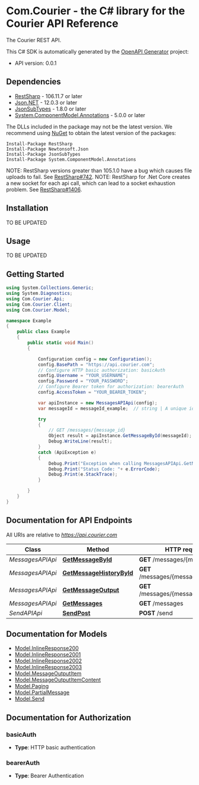 # Com.Courier - the C# library for the Courier API Reference

The Courier REST API.

This C# SDK is automatically generated by the [OpenAPI Generator](https://openapi-generator.tech) project:

- API version: 0.0.1

<a name="dependencies"></a>

## Dependencies

- [RestSharp](https://www.nuget.org/packages/RestSharp) - 106.11.7 or later
- [Json.NET](https://www.nuget.org/packages/Newtonsoft.Json/) - 12.0.3 or later
- [JsonSubTypes](https://www.nuget.org/packages/JsonSubTypes/) - 1.8.0 or later
- [System.ComponentModel.Annotations](https://www.nuget.org/packages/System.ComponentModel.Annotations) - 5.0.0 or later

The DLLs included in the package may not be the latest version. We recommend using [NuGet](https://docs.nuget.org/consume/installing-nuget) to obtain the latest version of the packages:

```
Install-Package RestSharp
Install-Package Newtonsoft.Json
Install-Package JsonSubTypes
Install-Package System.ComponentModel.Annotations
```

NOTE: RestSharp versions greater than 105.1.0 have a bug which causes file uploads to fail. See [RestSharp#742](https://github.com/restsharp/RestSharp/issues/742).
NOTE: RestSharp for .Net Core creates a new socket for each api call, which can lead to a socket exhaustion problem. See [RestSharp#1406](https://github.com/restsharp/RestSharp/issues/1406).

<a name="installation"></a>

## Installation

TO BE UPDATED

<a name="usage"></a>

## Usage

TO BE UPDATED

<a name="getting-started"></a>

## Getting Started

```csharp
using System.Collections.Generic;
using System.Diagnostics;
using Com.Courier.Api;
using Com.Courier.Client;
using Com.Courier.Model;

namespace Example
{
    public class Example
    {
        public static void Main()
        {

            Configuration config = new Configuration();
            config.BasePath = "https://api.courier.com";
            // Configure HTTP basic authorization: basicAuth
            config.Username = "YOUR_USERNAME";
            config.Password = "YOUR_PASSWORD";
            // Configure Bearer token for authorization: bearerAuth
            config.AccessToken = "YOUR_BEARER_TOKEN";

            var apiInstance = new MessagesAPIApi(config);
            var messageId = messageId_example;  // string | A unique identifier associated with the message you wish to retrieve (results from a send). (default to "1-5e2b2615-05efbb3acab9172f88dd3f6f")

            try
            {
                // GET /messages/{message_id}
                Object result = apiInstance.GetMessageById(messageId);
                Debug.WriteLine(result);
            }
            catch (ApiException e)
            {
                Debug.Print("Exception when calling MessagesAPIApi.GetMessageById: " + e.Message );
                Debug.Print("Status Code: "+ e.ErrorCode);
                Debug.Print(e.StackTrace);
            }

        }
    }
}
```

<a name="documentation-for-api-endpoints"></a>

## Documentation for API Endpoints

All URIs are relative to *https://api.courier.com*

| Class            | Method                                                                    | HTTP request                           | Description                        |
| ---------------- | ------------------------------------------------------------------------- | -------------------------------------- | ---------------------------------- |
| _MessagesAPIApi_ | [**GetMessageById**](docs/MessagesAPIApi.md#getmessagebyid)               | **GET** /messages/{message_id}         | GET /messages/{message_id}         |
| _MessagesAPIApi_ | [**GetMessageHistoryById**](docs/MessagesAPIApi.md#getmessagehistorybyid) | **GET** /messages/{message_id}/history | GET /messages/{message_id}/history |
| _MessagesAPIApi_ | [**GetMessageOutput**](docs/MessagesAPIApi.md#getmessageoutput)           | **GET** /messages/{message_id}/output  | GET /messages/{message_id}/output  |
| _MessagesAPIApi_ | [**GetMessages**](docs/MessagesAPIApi.md#getmessages)                     | **GET** /messages                      | GET /messages                      |
| _SendAPIApi_     | [**SendPost**](docs/SendAPIApi.md#sendpost)                               | **POST** /send                         | POST /send                         |

<a name="documentation-for-models"></a>

## Documentation for Models

- [Model.InlineResponse200](docs/InlineResponse200.md)
- [Model.InlineResponse2001](docs/InlineResponse2001.md)
- [Model.InlineResponse2002](docs/InlineResponse2002.md)
- [Model.InlineResponse2003](docs/InlineResponse2003.md)
- [Model.MessageOutputItem](docs/MessageOutputItem.md)
- [Model.MessageOutputItemContent](docs/MessageOutputItemContent.md)
- [Model.Paging](docs/Paging.md)
- [Model.PartialMessage](docs/PartialMessage.md)
- [Model.Send](docs/Send.md)

<a name="documentation-for-authorization"></a>

## Documentation for Authorization

<a name="basicAuth"></a>

### basicAuth

- **Type**: HTTP basic authentication

<a name="bearerAuth"></a>

### bearerAuth

- **Type**: Bearer Authentication
